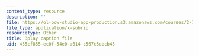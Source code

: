 ```yaml
---
content_type: resource
description: ''
file: https://ol-ocw-studio-app-production.s3.amazonaws.com/courses/2-71-optics-spring-2009/435cf855ec0f54e0a614c567c5eecb45_IYBYmOVmICg.vtt
file_type: application/x-subrip
resourcetype: Other
title: 3play caption file
uid: 435cf855-ec0f-54e0-a614-c567c5eecb45
---
```


